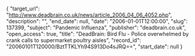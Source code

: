 {
  "target_url": "http://www.deadbrain.co.uk/news/article_2006_04_06_4052.php", 
  "description": "", 
  "end_date": null, 
  "date": "2006-01-01T12:00:00", 
  "slug": 137399, 
  "subject": "Pandemic Influenza", 
  "publisher": "deadbrain.co.uk", 
  "open_access": true, 
  "title": "DeadBrain: Bird Flu - Police overwhelmed by crank calls to supermarket poultry aisles", 
  "record_id": "20060101T120000/BztTTKLYh94S913Do4sJRQ==", 
  "start_date": null
}

